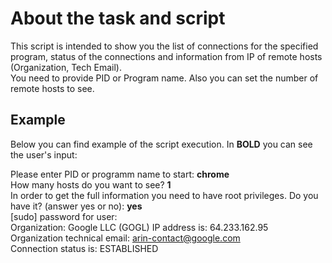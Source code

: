 # About the task and script #
This script is intended to show you the list of connections for the specified program, status of the connections and information from IP of remote hosts (Organization, Tech Email).  
You need to provide PID or Program name. Also you can set the number of remote hosts to see.

## Example ##  
Below you can find example of the script execution. In **BOLD** you can see the user's input:  

Please enter PID or programm name to start: **chrome**    
How many hosts do you want to see? **1**    
In order to get the full information you need to have root privileges. Do you have it? (answer yes or no): **yes**  
[sudo] password for user:           
Organization:  Google LLC (GOGL)  IP address is:  64.233.162.95  
Organization technical email:  arin-contact@google.com  
Connection status is:  ESTABLISHED  

